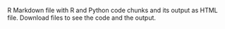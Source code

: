 R Markdown file with R and Python code chunks and its output as HTML file. Download files to see the code and the output.
